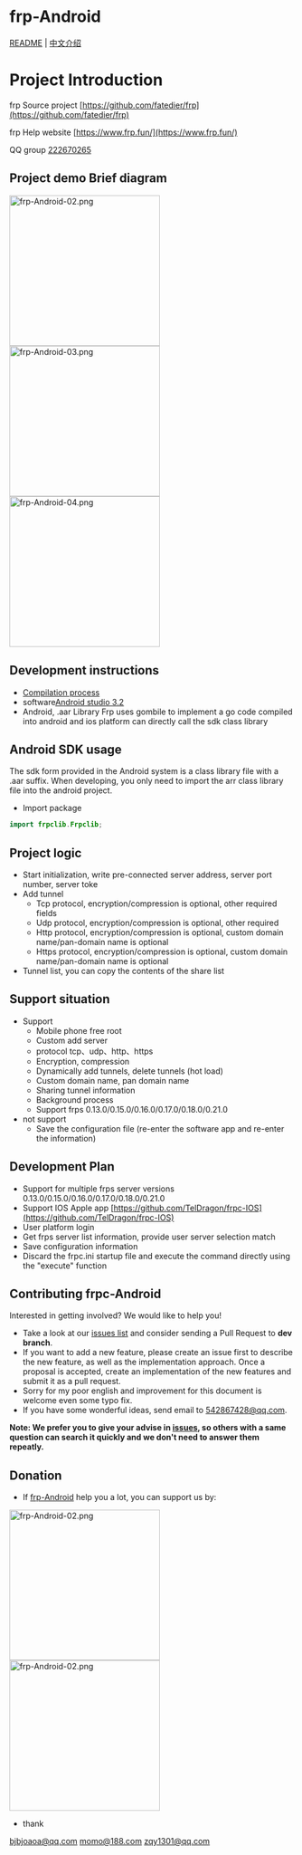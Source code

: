 # frp-Android

[README](https://github.com/FrpcCluster/frpc-Android/blob/master/README.md) | [中文介绍](https://github.com/FrpcCluster/frpc-Android/blob/master/README_zh.md)


# Project Introduction

frp Source project [https://github.com/fatedier/frp](https://github.com/fatedier/frp)

frp Help website [https://www.frp.fun/](https://www.frp.fun/)

QQ group [222670265](https://jq.qq.com/?_wv=1027&k=5kkmkwa)


## Project demo Brief diagram

<img src="https://github.com/TelDragon/Dragon/blob/master/image/frp-Android-02.png" width="266" alt="frp-Android-02.png">   <img src="https://github.com/TelDragon/Dragon/blob/master/image/frp-Android-03.png" width="266" alt="frp-Android-03.png">   <img src="https://github.com/TelDragon/Dragon/blob/master/image/frp-Android-04.png" width="266" alt="frp-Android-04.png">

## Development instructions

* [Compilation process](https://github.com/FrpcCluster/frpc-Android/blob/master/Compile_zh.md)
* software[Android studio 3.2](http://www.android-studio.org/)
* Android, .aar Library
Frp uses gombile to implement a go code compiled into android and ios platform can directly call the sdk class library

## Android SDK usage
The sdk form provided in the Android system is a class library file with a .aar suffix. When developing, you only need to import the arr class library file into the android project.

* Import package

```java
import frpclib.Frpclib;
```

## Project logic

* Start initialization, write pre-connected server address, server port number, server toke
* Add tunnel
  * Tcp protocol, encryption/compression is optional, other required fields
  * Udp protocol, encryption/compression is optional, other required
  * Http protocol, encryption/compression is optional, custom domain name/pan-domain name is optional
  * Https protocol, encryption/compression is optional, custom domain name/pan-domain name is optional
* Tunnel list, you can copy the contents of the share list

## Support situation

* Support
  * Mobile phone free root
  * Custom add server
  * protocol tcp、udp、http、https
  * Encryption, compression
  * Dynamically add tunnels, delete tunnels (hot load)
  * Custom domain name, pan domain name
  * Sharing tunnel information
  * Background process
  * Support frps 0.13.0/0.15.0/0.16.0/0.17.0/0.18.0/0.21.0
* not support
  * Save the configuration file (re-enter the software app and re-enter the information)

  
 ## Development Plan
 
* Support for multiple frps server versions 0.13.0/0.15.0/0.16.0/0.17.0/0.18.0/0.21.0
* Support IOS Apple app [https://github.com/TelDragon/frpc-IOS](https://github.com/TelDragon/frpc-IOS)
* User platform login
* Get frps server list information, provide user server selection match
* Save configuration information
* Discard the frpc.ini startup file and execute the command directly using the "execute" function
  
## Contributing frpc-Android

Interested in getting involved? We would like to help you!

* Take a look at our [issues list](https://github.com/TelDragon/frpc-Android/issues) and consider sending a Pull Request to **dev branch**.
* If you want to add a new feature, please create an issue first to describe the new feature, as well as the implementation approach. Once a proposal is accepted, create an implementation of the new features and submit it as a pull request.
* Sorry for my poor english and improvement for this document is welcome even some typo fix.
* If you have some wonderful ideas, send email to 542867428@qq.com.

**Note: We prefer you to give your advise in [issues](https://github.com/TelDragon/frpc-Android/issues), so others with a same question can search it quickly and we don't need to answer them repeatly.**

## Donation

* If [frp-Android](https://github.com/TelDragon/frpc-Android) help you a lot, you can support us by:

<img src="https://github.com/TelDragon/Dragon/blob/master/image/WeChat.png" width="266" alt="frp-Android-02.png"> <img src="https://github.com/TelDragon/Dragon/blob/master/image/Alipay.png" width="266" alt="frp-Android-02.png">
 
* thank

[bjbjoaoa@qq.com](mailto:bjbjoaoa@qq.com) [momo@188.com](mailto:momo@188.com) [zqy1301@qq.com](mailto:zqy1301@qq.com)
